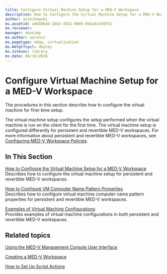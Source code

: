 ```yaml
---
title: Configure Virtual Machine Setup for a MED-V Workspace
description: How to Configure the Virtual Machine Setup for a MED-V Workspace
author: aczechowski
ms.assetid: a4659b4d-18b2-45b1-9605-8b5adc438f53
ms.reviewer: 
manager: dansimp
ms.author: aaroncz
ms.pagetype: mdop, virtualization
ms.mktglfcycl: deploy
ms.sitesec: library
ms.date: 06/16/2016
---
```



# Configure Virtual Machine Setup for a MED-V Workspace


The procedures in this section describe how to configure the virtual machine for first-time setup.

The virtual machine setup configures the setup performed when the virtual machine is run on the client for the first time. The virtual machine setup is configured differently for persistent and revertible MED-V workspaces. For more information about persistent and revertible MED-V workspaces, see [Configuring MED-V Workspace Policies](configuring-med-v-workspace-policies.md).

## In This Section


<a href="" id="how-to-configure-the-virtual-machine-setup-for-a-med-v-workspace"></a>[How to Configure the Virtual Machine Setup for a MED-V Workspace](how-to-configure-the-virtual-machine-setup-for-a-med-v-workspacemedvv2.md)  
Describes how to configure the virtual machine setup for persistent and revertible MED-V workspaces.

<a href="" id="how-to-configure-vm-computer-name-pattern-properties"></a>[How to Configure VM Computer Name Pattern Properties](how-to-configure-vm-computer-name-pattern-propertiesmedvv2.md)  
Describes how to configure virtual machine computer name pattern properties for persistent and revertible MED-V workspaces.

<a href="" id="examples-of-virtual-machine-configurations"></a>[Examples of Virtual Machine Configurations](examples-of-virtual-machine-configurationsv2.md)  
Provides examples of virtual machine configurations in both persistent and revertible MED-V workspaces.

## Related topics


[Using the MED-V Management Console User Interface](using-the-med-v-management-console-user-interface.md)

[Creating a MED-V Workspace](creating-a-med-v-workspacemedv-10-sp1.md)

[How to Set Up Script Actions](how-to-set-up-script-actions.md)

 

 





